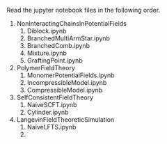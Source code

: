 Read the jupyter notebook files in the following order.

1. NonInteractingChainsInPotentialFields
    1. Diblock.ipynb
    2. BranchedMultiArmStar.ipynb
    3. BranchedComb.ipynb
    4. Mixture.ipynb
    5. GraftingPoint.ipynb
2. PolymerFieldTheory
    1. MonomerPotentialFields.ipynb
    2. IncompressibleModel.ipynb
    3. CompressibleModel.ipynb
3. SelfConsistentFieldTheory
    1. NaiveSCFT.ipynb
    2. Cylinder.ipynb
4. LangevinFieldTheoreticSimulation
    1. NaiveLFTS.ipynb
    2. 